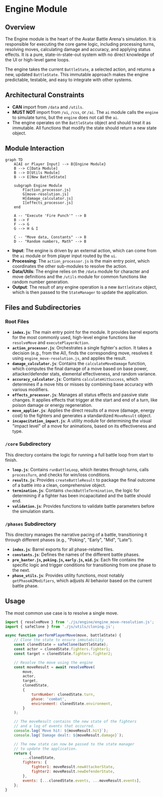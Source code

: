 # Engine Module

## Overview

The Engine module is the heart of the Avatar Battle Arena's simulation. It is responsible for executing the core game logic, including processing turns, resolving moves, calculating damage and accuracy, and applying status effects. It is a pure, state-in-state-out system with no direct knowledge of the UI or high-level game loops.

The engine takes the current `BattleState`, a selected action, and returns a new, updated `BattleState`. This immutable approach makes the engine predictable, testable, and easy to integrate with other systems.

## Architectural Constraints

- **CAN** import from `/data` and `/utils`.
- **MUST NOT** import from `/ui`, `/css`, or `/ai`. The `ai` module calls the `engine` to simulate turns, but the `engine` does not call the `ai`.
- The engine operates on the `BattleState` object and should treat it as immutable. All functions that modify the state should return a new state object.

## Module Interaction

```mermaid
graph TD
    A[AI or Player Input] --> B{Engine Module}
    B --> C[Data Module]
    B --> D[Utils Module]
    B --> E[New BattleState]

    subgraph Engine Module
        F[action_processor.js]
        G[move-resolution.js]
        H[damage_calculator.js]
        I[effects_processor.js]
    end

    A -- "Execute 'Fire Punch'" --> B
    B --> F
    F --> G
    G --> H & I
    
    C -- "Move data, Constants" --> B
    D -- "Random numbers, Math" --> B
```
- **Input**: The engine is driven by an external action, which can come from the `ai` module or from player input routed by the `ui`.
- **Processing**: The `action_processor.js` is the main entry point, which coordinates the other sub-modules to resolve the action.
- **Data/Utils**: The engine relies on the `/data` module for character and move definitions and the `/utils` module for common functions like random number generation.
- **Output**: The result of any engine operation is a new `BattleState` object, which is then passed to the `StateManager` to update the application.

## Files and Subdirectories

### Root Files
-   **`index.js`**: The main entry point for the module. It provides barrel exports for the most commonly used, high-level engine functions like `resolveMove` and `executePlayerAction`.
-   **`action_processor.js`**: Orchestrates a single fighter's action. It takes a decision (e.g., from the AI), finds the corresponding move, resolves it using `engine_move-resolution.js`, and applies the result.
-   **`damage_calculator.js`**: Contains the `calculateMoveDamage` function, which computes the final damage of a move based on base power, attacker/defender stats, elemental effectiveness, and random variance.
-   **`accuracy_calculator.js`**: Contains `calculateHitSuccess`, which determines if a move hits or misses by combining base accuracy with various modifiers.
-   **`effects_processor.js`**: Manages all status effects and passive state changes. It applies effects that trigger at the start and end of a turn, like poison damage or energy regeneration.
-   **`move_applier.js`**: Applies the direct results of a move (damage, energy cost) to the fighters and generates a standardized `MoveResult` object.
-   **`incapacitation_impact.js`**: A utility module for determining the visual "impact level" of a move for animations, based on its effectiveness and type.

### `/core` Subdirectory
This directory contains the logic for running a full battle loop from start to finish.
-   **`loop.js`**: Contains `runBattleLoop`, which iterates through turns, calls `processTurn`, and checks for win/loss conditions.
-   **`results.js`**: Provides `createBattleResult` to package the final outcome of a battle into a clean, comprehensive object.
-   **`termination.js`**: Contains `checkBattleTermination`, the logic for determining if a fighter has been incapacitated and the battle should end.
-   **`validation.js`**: Provides functions to validate battle parameters before the simulation starts.

### `/phases` Subdirectory
This directory manages the narrative pacing of a battle, transitioning it through different phases (e.g., "Poking", "Early", "Mid", "Late").
-   **`index.js`**: Barrel exports for all phase-related files.
-   **`constants.js`**: Defines the names of the different battle phases.
-   **`pre_banter.js`, `poking.js`, `early.js`, `mid.js`**: Each file contains the specific logic and trigger conditions for transitioning from one phase to the next.
-   **`phase_utils.js`**: Provides utility functions, most notably `getPhaseAIModifiers`, which adjusts AI behavior based on the current battle phase.

## Usage

The most common use case is to resolve a single move.

```javascript
import { resolveMove } from './js/engine/engine_move-resolution.js';
import { safeClone } from './js/utils/cloning.js';

async function performPlayerMove(move, battleState) {
    // Clone the state to ensure immutability
    const clonedState = safeClone(battleState);
    const actor = clonedState.fighters.fighter1;
    const target = clonedState.fighters.fighter2;

    // Resolve the move using the engine
    const moveResult = await resolveMove(
        move,
        actor,
        target,
        clonedState,
        {
            turnNumber: clonedState.turn,
            phase: 'combat',
            environment: clonedState.environment,
        }
    );

    // The moveResult contains the new state of the fighters
    // and a log of events that occurred.
    console.log(`Move hit: ${moveResult.hit}`);
    console.log(`Damage dealt: ${moveResult.damage}`);

    // The new state can now be passed to the state manager
    // to update the application.
    return {
        ...clonedState,
        fighters: {
            fighter1: moveResult.newAttackerState,
            fighter2: moveResult.newDefenderState,
        },
        events: [...clonedState.events, ...moveResult.events],
    };
} 